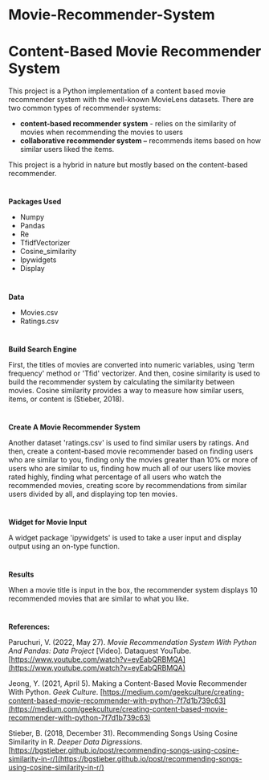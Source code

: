 # Movie-Recommender-System

# **Content-Based Movie Recommender System**

This project is a Python implementation of a content based movie recommender system with the well-known MovieLens datasets. There are two common types of recommender systems:

- **content-based recommender system** - relies on the similarity of movies when recommending the movies to users
- **collaborative recommender system –** recommends items based on how similar users liked the items.

This project is a hybrid in nature but mostly based on the content-based recommender.
#
**Packages Used**

- Numpy
- Pandas
- Re
- TfidfVectorizer
- Cosine\_similarity
- Ipywidgets
- Display

#
**Data**

- Movies.csv
- Ratings.csv

#
**Build Search Engine**

First, the titles of movies are converted into numeric variables, using 'term frequency' method or 'Tfid' vectorizer. And then, cosine similarity is used to build the recommender system by calculating the similarity between movies. Cosine similarity provides a way to measure how similar users, items, or content is (Stieber, 2018).

#
**Create A Movie Recommender System**

Another dataset 'ratings.csv' is used to find similar users by ratings. And then, create a content-based movie recommender based on finding users who are similar to you, finding only the movies greater than 10% or more of users who are similar to us, finding how much all of our users like movies rated highly, finding what percentage of all users who watch the recommended movies, creating score by recommendations from similar users divided by all, and displaying top ten movies.

#
**Widget for Movie Input**

A widget package 'ipywidgets' is used to take a user input and display output using an on-type function.

#
**Results**

When a movie title is input in the box, the recommender system displays 10 recommended movies that are similar to what you like.

#
**References:**

Paruchuri, V. (2022, May 27). _Movie Recommendation System With Python And Pandas: Data Project_ [Video]. Dataquest YouTube. [https://www.youtube.com/watch?v=eyEabQRBMQA](https://www.youtube.com/watch?v=eyEabQRBMQA)

Jeong, Y. (2021, April 5). Making a Content-Based Movie Recommender With Python. _Geek Culture_. [https://medium.com/geekculture/creating-content-based-movie-recommender-with-python-7f7d1b739c63](https://medium.com/geekculture/creating-content-based-movie-recommender-with-python-7f7d1b739c63)

Stieber, B. (2018, December 31). Recommending Songs Using Cosine Similarity in R. _Deeper Data Digressions_. [https://bgstieber.github.io/post/recommending-songs-using-cosine-similarity-in-r/](https://bgstieber.github.io/post/recommending-songs-using-cosine-similarity-in-r/)
